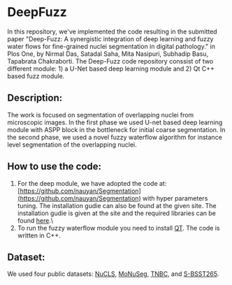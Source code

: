 # DeepFuzz

In this repository, we've implemented the code resulting in the submitted paper "Deep-Fuzz: A synergistic integration of deep learning and
fuzzy water flows for fine-grained nuclei segmentation in digital pathology." in Plos One, by Nirmal Das, Satadal Saha, Mita Nasipuri, Subhadip Basu, Tapabrata Chakraborti. The Deep-Fuzz code repository conssist of two different module: 1) a U-Net based deep learning module  and 2) Qt C++ based fuzz module.

## **Description:**
The work is focused on segmentation of overlapping nuclei from microscopic images. In the first phase we used U-net based deep learning module with ASPP block in the bottleneck for initial coarse segmentation. In the second phase, we used a novel fuzzy waterflow algorithm for instance level segmentation of the overlapping nuclei.

## **How to use the code:**
1) For the deep module, we have adopted the code at: [https://github.com/nauyan/Segmentation](https://github.com/nauyan/Segmentation) with hyper parameters tuning. The installation gudie can also be found at the given site. The installation gudie is given at the site and the required libraries can be found [here](https://github.com/nauyan/Segmentation/blob/master/requirements.txt).\
2) To run the fuzzy waterflow module you need to install [QT](https://www.qt.io/download). The code is written in C++.

## **Dataset:**
We used four public datasets: [NuCLS](https://sites.google.com/view/nucls/single-rater?authuser=0), [MoNuSeg](https://monuseg.grand-challenge.org/Data/), [TNBC](https://zenodo.org/record/1175282#.YMisCTZKgow), and [S-BSST265](https://www.ebi.ac.uk/biostudies/bioimages/studies/S-BSST265).
